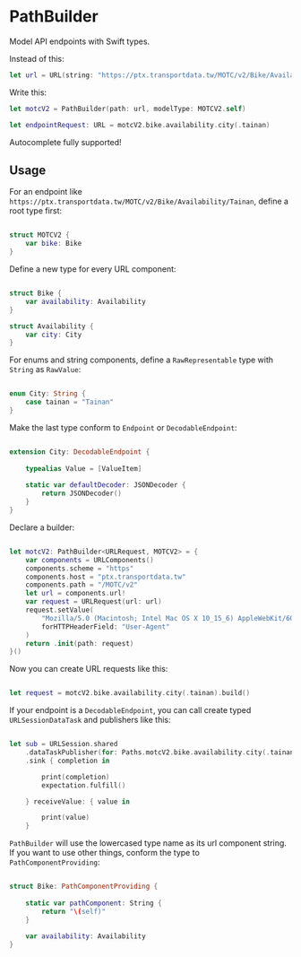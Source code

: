 # PathBuilder

Model API endpoints with Swift types.

Instead of this:

```swift
let url = URL(string: "https://ptx.transportdata.tw/MOTC/v2/Bike/Availability/Tainan")!

```

Write this:

```swift
let motcV2 = PathBuilder(path: url, modelType: MOTCV2.self)

let endpointRequest: URL = motcV2.bike.availability.city(.tainan)
```

Autocomplete fully supported!

## Usage

For an endpoint like `https://ptx.transportdata.tw/MOTC/v2/Bike/Availability/Tainan`, define a root type first:

```swift

struct MOTCV2 {
    var bike: Bike
}
```

Define a new type for every URL component:

```swift

struct Bike {
    var availability: Availability
}

struct Availability {
    var city: City
}
```

For enums and string components, define a `RawRepresentable` type with `String` as `RawValue`:

```swift

enum City: String {
    case tainan = "Tainan"
}
```

Make the last type conform to `Endpoint` or `DecodableEndpoint`:

```swift

extension City: DecodableEndpoint {
    
    typealias Value = [ValueItem]
    
    static var defaultDecoder: JSONDecoder {
        return JSONDecoder()
    }
}
```

Declare a builder:

```swift

let motcV2: PathBuilder<URLRequest, MOTCV2> = {
    var components = URLComponents()
    components.scheme = "https"
    components.host = "ptx.transportdata.tw"
    components.path = "/MOTC/v2"
    let url = components.url!
    var request = URLRequest(url: url)
    request.setValue(
        "Mozilla/5.0 (Macintosh; Intel Mac OS X 10_15_6) AppleWebKit/605.1.15 (KHTML, like Gecko) Version/14.0.3 Safari/605.1.15",
        forHTTPHeaderField: "User-Agent"
    )
    return .init(path: request)
}()
```

Now you can create URL requests like this:

```swift

let request = motcV2.bike.availability.city(.tainan).build()
```

If your endpoint is a `DecodableEndpoint`, you can call create typed `URLSessionDataTask` and publishers like this:

```swift

let sub = URLSession.shared
    .dataTaskPublisher(for: Paths.motcV2.bike.availability.city(.tainan))
    .sink { completion in

        print(completion)
        expectation.fulfill()

    } receiveValue: { value in

        print(value)
    }
```

`PathBuilder` will use the lowercased type name as its url component string. If you want to use other things, conform the type to `PathComponentProviding`:

```swift

struct Bike: PathComponentProviding {
    
    static var pathComponent: String {
        return "\(self)"
    }
    
    var availability: Availability
}
```
